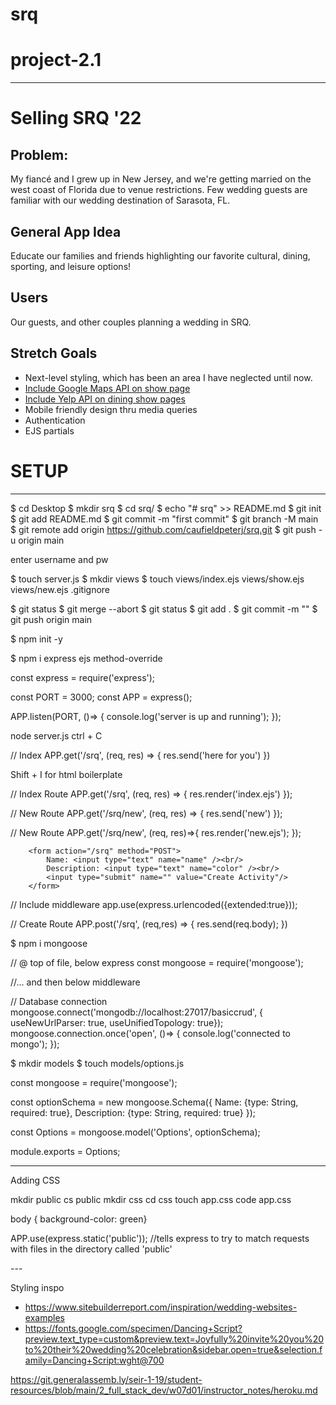 # srq


# project-2.1

---
# Selling SRQ '22
## Problem:
My fiancé and I grew up in New Jersey, and we're getting married on the west coast of Florida due to venue restrictions. Few wedding guests are familiar with our wedding destination of Sarasota, FL.
## General App Idea
Educate our families and friends highlighting our favorite cultural, dining, sporting, and leisure options!
## Users
Our guests, and other couples planning a wedding in SRQ. 

## Stretch Goals
* Next-level styling, which has been an area I have neglected until now. 
* [Include Google Maps API on show page](https://developers.google.com/maps/gmp-get-started)
* [Include Yelp API on dining show pages](https://www.yelp.com/fusion)
* Mobile friendly design thru media queries
* Authentication
* EJS partials


# SETUP
---

<!-- https://docs.github.com/en/github/importing-your-projects-to-github/adding-an-existing-project-to-github-using-the-command-line -->

$ cd Desktop
$ mkdir srq
$ cd srq/
$ echo "# srq" >> README.md
$ git init
$ git add README.md
$ git commit -m "first commit"
$ git branch -M main
$ git remote add origin https://github.com/caufieldpeterj/srq.git
$ git push -u origin main

enter username and pw

<!-- check github to see whether the commit was received -->

$ touch server.js
$ mkdir views
$ touch views/index.ejs views/show.ejs views/new.ejs .gitignore

<!-- initially, adjusted the readme online and in the text editor, caused a merge conflict... -->

$ git status
$ git merge --abort
$ git status
$ git add .
$ git commit -m ""
$ git push origin main

<!-- intialize npm -->
$ npm init -y
<!-- terminal install express ejs and method-override-->
$ npm i express ejs method-override

<!-- server.js -->
const express = require('express');

const PORT = 3000;
const APP = express();

APP.listen(PORT, ()=> {
    console.log('server is up and running');
});

<!-- terminal -->
node server.js
ctrl + C

<!-- server.js -->
// Index
APP.get('/srq', (req, res) => {
    res.send('here for you')
})

<!-- index ejs -->
Shift + I for html boilerplate

<!-- server.js -->
// Index Route
APP.get('/srq', (req, res) => {
    res.render('index.ejs')
});

<!-- refresh localhost:3000/ to verify ejs template is being rendered-->

<!-- server.js -->
// New Route
APP.get('/srq/new', (req, res) => {
    res.send('new')
});

<!-- refresh localhost:3000/ to verify ejs template is being rendered-->

<!-- server.js -->
// New Route
APP.get('/srq/new', (req, res)=>{
    res.render('new.ejs');
});


<!-- new.ejs -->

        <form action="/srq" method="POST">
            Name: <input type="text" name="name" /><br/>
            Description: <input type="text" name="color" /><br/>
            <input type="submit" name="" value="Create Activity"/>
        </form>

<!-- server.js -->

// Include middleware
app.use(express.urlencoded({extended:true}));

// Create Route
APP.post('/srq', (req,res) => {
    res.send(req.body);
})

<!-- Connect Express to Mongo -->
$ npm i mongoose

<!-- server.js -->
// @ top of file, below express
const mongoose = require('mongoose');


//... and then below middleware

// Database connection
mongoose.connect('mongodb://localhost:27017/basiccrud', { useNewUrlParser: true, useUnifiedTopology: true});
mongoose.connection.once('open', ()=> {
    console.log('connected to mongo');
});

<!-- Create a model for DB schema -->

$ mkdir models
$ touch models/options.js

<!-- options.js -->

const mongoose = require('mongoose');

const optionSchema = new mongoose.Schema({
    Name: {type: String, required: true},
    Description: {type: String, required: true}
});

const Options = mongoose.model('Options', optionSchema);

module.exports = Options;

---
Adding CSS
<!-- https://git.generalassemb.ly/seir-1-19/student-resources/blob/main/2_full_stack_dev/w05d03/instructor_notes/static.md -->
mkdir public
cs public
mkdir css
cd css
touch app.css
code app.css

<!-- app.css -->
body { background-color: green}

<!-- server.js / middleware -->
APP.use(express.static('public')); //tells express to try to match requests with files in the directory called 'public'

<!-- index.ejs -->
<link rel="stylesheet" href="/css/app.css">    
---

Styling inspo
- https://www.sitebuilderreport.com/inspiration/wedding-websites-examples
- https://fonts.google.com/specimen/Dancing+Script?preview.text_type=custom&preview.text=Joyfully%20invite%20you%20to%20their%20wedding%20celebration&sidebar.open=true&selection.family=Dancing+Script:wght@700


<!-- npm i dotenv -->
https://git.generalassemb.ly/seir-1-19/student-resources/blob/main/2_full_stack_dev/w07d01/instructor_notes/heroku.md